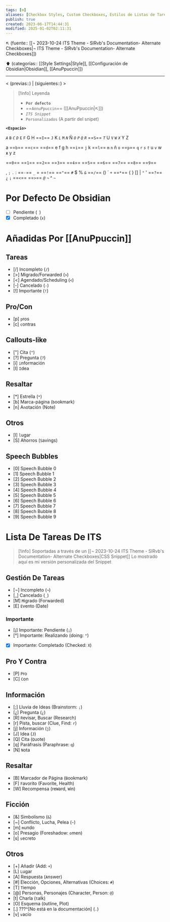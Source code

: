 ```yaml
---
tags: [⚙️]
aliases: [Checkbox Styles, Custom Checkboxes, Estilos de Listas de Tareas, Íconos para listas de tareas, Task Icons, Tasks Icons, To-do styles, todo icons]
publish: true
created: 2023-06-17T14:44:31
modified: 2025-01-02T02:11:31
---
```


↖️ (fuente:: [[¬ 2023-10-24 ITS Theme - SlRvb's Documentation- Alternate Checkboxes|¬ ITS Theme - SlRvb's Documentation- Alternate Checkboxes]])

⬆️ (categorías:: [[Style Settings|Style]], [[Configuración de Obsidian|Obsidian]], [[AnuPpuccin]])

---

< (previas::) | (siguientes::) >

> [!info] Leyenda
> - **`Por defecto`**
> - ==`AnnuPpuccin`== ([[AnuPpuccin|↖️]])
> - *`ITS Snippet`*
> - `Personalizados` (A partir del snipet)

**`<Espacio>`**

*`A`* `B` *`C`* *`D`* `E` `F` G H ==`I`== `J` K *`L`* `M` *`N`* Ñ *`O`* *`P`* *`Q`* *`R`* ==`S`== *`T`* U `V` `W` *`X`* Y Z

a ==`b`== ==`c`== ==`d`== e f g h ==`i`== `j` k ==`l`== `m` `n` ñ `o` ==`p`== `q` `r` *`s`* *`t`* u `v` w **`x`** y z

==`0`== ==`1`== ==`2`== ==`3`== ==`4`== ==`5`== ==`6`== ==`7`== ==`8`== ==`9`==

, `;` `.` \: ==`-`== `_` = ==`!`== ==`"`== `#` $ % *`&`* ==`/`== () ´ *`+`* ==`*`== { } \[\] | `°` ' ==`?`== `¿` `¡` ==`<`== ==`>`== *`@`* `¬` ^ *`~`*

# Por Defecto De Obsidian

- [ ] Pendiente (` `)
- [x] Completado (`x`)

# Añadidas Por [[AnuPpuccin]]

## Tareas

- [/] Incompleto (`/`)
- [>] Migrado/Forwarded (`>`)
- [<] Agendado/Scheduling (`<`)
- [-] Cancelado (`-`)
- [!] Importante (`!`)

## Pro/Con

- [p] `p`ros
- [c] `c`ontras

## Callouts-like

- ["] Cita (`"`)
- [?] Pregunta (`?`)
- [i] `i`nformación
- [I] `I`dea  

## Resaltar

- [*] Estrella (`*`)
- [b] Marca-página (`b`ookmark)
- [n] A`n`otación (Note)

## Otros

- [l] `l`ugar
- [S] Ahorros (`S`avings)

## Speech Bubbles

- [0] Speech Bubble 0
- [1] Speech Bubble 1
- [2] Speech Bubble 2
- [3] Speech Bubble 3
- [4] Speech Bubble 4
- [5] Speech Bubble 5
- [6] Speech Bubble 6
- [7] Speech Bubble 7
- [8] Speech Bubble 8
- [9] Speech Bubble 9

# Lista De Tareas De ITS

> [!info] Soportadas a través de un [[¬ 2023-10-24 ITS Theme - SlRvb's Documentation- Alternate Checkboxes|CSS Snippet]]
> Lo mostrado aquí es mi versión personalizada del Snippet

## Gestión De Tareas

- [¬] Incompleto (`¬`)
- [_] Cancelado (`_`)
- [M] `M`igrado (Forwarded)
- [E] `E`vento (Date)

### Importante

- [¡] Importante: Pendiente (`¡`)
- [°] Importante: Realizando (doing: `°`)
- [X] Importante: Completado (Checked: `X`)

## Pro Y Contra

- [P] `P`ro
- [C] `C`on

## Información

- [;] Lluvia de Ideas (Brainstorm: `;`)
- [¿] Pregunta (`¿`)
- [R] `R`evisar, Buscar (Research)
- [r] Pista, buscar (Clue, Find: `r`)
- [j] Información (`j`)
- [J] Idea (`J`)
- [Q] Cita (`Q`uote)
- [q] Paráfrasis (Paraphrase: `q`)
- [N] `N`ota

## Resaltar

- [B] Marcador de Página (`B`ookmark)
- [F] `F`avorito (Favorite, Health)
- [W] Recompensa (re`W`ard, `W`in)

## Ficción

- [&] Simbolismo (`&`)
- [~] Conflicto, Lucha, Pelea (`~`)
- [m] `m`undo
- [o] Presagio (Foreshadow: `o`men)
- [s] `s`ecreto

## Otros

- [+] Añadir (Add: `+`)
- [L] `L`ugar
- [A] Respuesta (`A`nswer)
- [#] Elección, Opciones, Alternativas (Choices: `#`)
- [T] `T`iempo
- [@] Personas, Personajes (Character, Person: `@`)
- [t] Charla (`t`alk)
- [O] Esquema (`O`utline, Plot)
- [.] ???^[No está en la documentación] (`.`)
- [v] `v`acío
